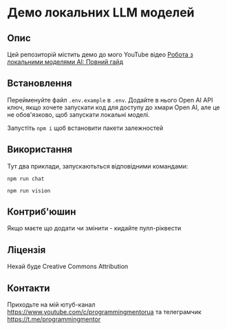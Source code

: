 # Демо локальних LLM моделей 

## Опис

Цей репозиторій містить демо до мого YouTube відео 
[Робота з локальними моделями AI: Повний гайд](https://youtu.be/WcIghZD9QhI)

## Встановлення

Перейменуйте файл `.env.example` в `.env`.
Додайте в нього Open AI API ключ, якщо хочете запускати код для доступу до хмари Open AI, але це не обов'язково, щоб запускати локальні моделі.

Запустіть `npm i` щоб встановити пакети залежностей

## Використання

Тут два приклади, запускаютьться відповідними командами:

`npm run chat`

`npm run vision`

## Контриб'юшин

Якщо маєте що додати чи змінити - кидайте пулл-ріквести

## Ліцензія

Нехай буде Creative Commons Attribution

## Контакти

Приходьте на мій ютуб-канал https://www.youtube.com/c/programmingmentorua та телеграмчик https://t.me/programmingmentor

